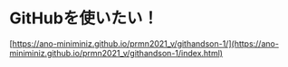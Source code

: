 # GitHubを使いたい！
[https://ano-miniminiz.github.io/prmn2021_v/githandson-1/](https://ano-miniminiz.github.io/prmn2021_v/githandson-1/index.html)